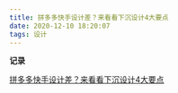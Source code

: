 ```yaml
---
title: 拼多多快手设计差？来看看下沉设计4大要点
date: 2020-12-10 18:20:07
tags: 设计
---
```


<b class="bgc-a5673f">记录</b>

[拼多多快手设计差？来看看下沉设计4大要点](https://mp.weixin.qq.com/s/gEOR9treZ0scn6SIGGN6EA)